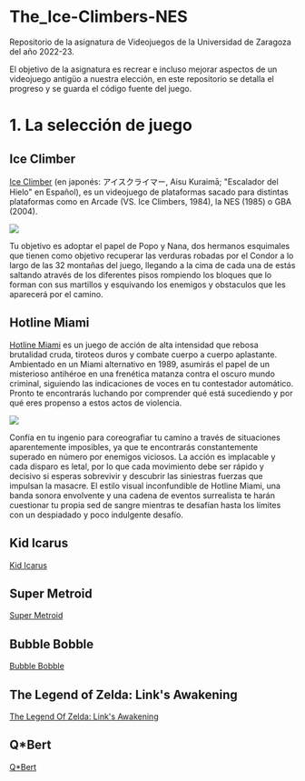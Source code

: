 # The_Ice-Climbers-NES
Repositorio de la asignatura de Videojuegos de la Universidad de Zaragoza del año 2022-23.

El objetivo de la asignatura es recrear e incluso mejorar aspectos de un videojuego antigüo a nuestra elección, en este repositorio se detalla el progreso y se guarda el código fuente del juego.

# 1. La selección de juego
## **Ice Climber**

[Ice Climber](https://es.wikipedia.org/wiki/Ice_Climber) (en japonés: アイスクライマー, Aisu Kuraimā; "Escalador del Hielo" en Español), es un videojuego de plataformas sacado para distintas plataformas como en Arcade (VS. Ice Climbers, 1984), la NES (1985) o GBA (2004). 

<a href="https://youtu.be/e5IyRvB87xo"><img src="https://stargamers.com.pe/index/wp-content/uploads/2020/01/ice-climber-1-1024x576.jpg"/></a>

Tu objetivo es adoptar el papel de Popo y Nana, dos hermanos esquimales que tienen como objetivo recuperar las verduras robadas por el Condor a lo largo de las 32 montañas del juego, llegando a la cima de cada una de estás saltando através de los diferentes pisos rompiendo los bloques que lo forman con sus martillos y esquivando los enemigos y obstaculos que les aparecerá por el camino.

## **Hotline Miami**
[Hotline Miami](https://store.steampowered.com/app/219150/Hotline_Miami) es un juego de acción de alta intensidad que rebosa brutalidad cruda, tiroteos duros y combate cuerpo a cuerpo aplastante. Ambientado en un Miami alternativo en 1989, asumirás el papel de un misterioso antihéroe en una frenética matanza contra el oscuro mundo criminal, siguiendo las indicaciones de voces en tu contestador automático. Pronto te encontrarás luchando por comprender qué está sucediendo y por qué eres propenso a estos actos de violencia.

<a href="https://youtu.be/Dfnm8GA_5Pg"><img src="https://www.gamerfocus.co/wp-content/uploads/2019/09/hotline_1.jpg"/></a>

Confía en tu ingenio para coreografiar tu camino a través de situaciones aparentemente imposibles, ya que te encontrarás constantemente superado en número por enemigos viciosos. La acción es implacable y cada disparo es letal, por lo que cada movimiento debe ser rápido y decisivo si esperas sobrevivir y descubrir las siniestras fuerzas que impulsan la masacre. El estilo visual inconfundible de Hotline Miami, una banda sonora envolvente y una cadena de eventos surrealista te harán cuestionar tu propia sed de sangre mientras te desafían hasta los límites con un despiadado y poco indulgente desafío.

## **Kid Icarus**
[Kid Icarus](https://youtu.be/dz8L-_MpzSM)

## **Super Metroid**
[Super Metroid](https://youtu.be/2mHYOzLh19E)

## **Bubble Bobble**
[Bubble Bobble](https://youtu.be/BuXOSBb4hQw)

## **The Legend of Zelda: Link's Awakening**
[The Legend Of Zelda: Link's Awakening](https://youtu.be/YzEU19PUVuE)

## **Q\*Bert**
[Q\*Bert](https://youtu.be/9yDiNLlwlDE)
